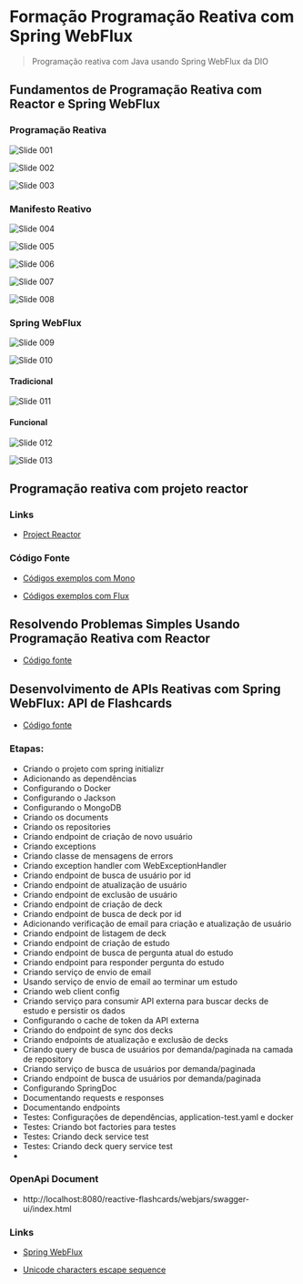 # Formação Programação Reativa com Spring WebFlux

> Programação reativa com Java usando Spring WebFlux da DIO

## Fundamentos de Programação Reativa com Reactor e Spring WebFlux

### Programação Reativa

![Slide 001](/files/slide-001.png)

![Slide 002](/files/slide-002.png)

![Slide 003](/files/slide-003.png)

### Manifesto Reativo

![Slide 004](/files/slide-004.png)

![Slide 005](/files/slide-005.png)

![Slide 006](/files/slide-006.png)

![Slide 007](/files/slide-007.png)

![Slide 008](/files/slide-008.png)

### Spring WebFlux

![Slide 009](/files/slide-009.png)

![Slide 010](/files/slide-010.png)

#### Tradicional

![Slide 011](/files/slide-011.png)

#### Funcional

![Slide 012](/files/slide-012.png)

![Slide 013](/files/slide-013.png)

## Programação reativa com projeto reactor

### Links

- [Project Reactor](https://projectreactor.io/)

### Código Fonte

- [Códigos exemplos com Mono](/reactor/reactor-sample/src/main/java/me/dio/hiokdev/reactor/sample/MonoSample.java)

- [Códigos exemplos com Flux](/reactor/reactor-sample/src/main/java/me/dio/hiokdev/reactor/sample/FluxSample.java)

## Resolvendo Problemas Simples Usando Programação Reativa com Reactor

- [Código fonte](https://github.com/rodolfoHOk/dio.desafio-reactor)

## Desenvolvimento de APIs Reativas com Spring WebFlux: API de Flashcards

- [Código fonte](/spring/reactive-flashcards/)

### Etapas:

- Criando o projeto com spring initializr
- Adicionando as dependências
- Configurando o Docker
- Configurando o Jackson
- Configurando o MongoDB
- Criando os documents
- Criando os repositories
- Criando endpoint de criação de novo usuário
- Criando exceptions
- Criando classe de mensagens de errors
- Criando exception handler com WebExceptionHandler
- Criando endpoint de busca de usuário por id
- Criando endpoint de atualização de usuário
- Criando endpoint de exclusão de usuário
- Criando endpoint de criação de deck
- Criando endpoint de busca de deck por id
- Adicionando verificação de email para criação e atualização de usuário
- Criando endpoint de listagem de deck
- Criando endpoint de criação de estudo
- Criando endpoint de busca de pergunta atual do estudo
- Criando endpoint para responder pergunta do estudo
- Criando serviço de envio de email
- Usando serviço de envio de email ao terminar um estudo
- Criando web client config
- Criando serviço para consumir API externa para buscar decks de estudo e persistir os dados
- Configurando o cache de token da API externa
- Criando do endpoint de sync dos decks
- Criando endpoints de atualização e exclusão de decks
- Criando query de busca de usuários por demanda/paginada na camada de repository
- Criando serviço de busca de usuários por demanda/paginada
- Criando endpoint de busca de usuários por demanda/paginada
- Configurando SpringDoc
- Documentando requests e responses
- Documentando endpoints
- Testes: Configurações de dependências, application-test.yaml e docker
- Testes: Criando bot factories para testes
- Testes: Criando deck service test
- Testes: Criando deck query service test
-

### OpenApi Document

- http://localhost:8080/reactive-flashcards/webjars/swagger-ui/index.html

### Links

- [Spring WebFlux](https://docs.spring.io/spring-framework/reference/web/webflux.html)

- [Unicode characters escape sequence](https://www.rapidtables.com/code/text/unicode-characters.html)
